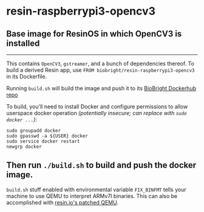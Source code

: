 # resin-raspberrypi3-opencv3  
## Base image for ResinOS in which OpenCV3 is installed  
---  
This contains `OpenCV3`, `gstreamer`, and a bunch of dependencies thereof. To build a derived Resin app, use `FROM biobright/resin-raspberrypi3-opencv3` in its Dockerfile.  

Running `build.sh` will build the image and push it to its [BioBright Dockerhub repo](https://hub.docker.com/r/biobright/resin-raspberrypi3-opencv3/)

To build, you'll need to install Docker and configure permissions to allow userspace docker operation *(potentially insecure; can replace with `sudo docker ...`)*:
````
sudo groupadd docker
sudo gpasswd -a ${USER} docker
sudo service docker restart
newgrp docker
````  
Then run `./build.sh` to build and push the docker image.  
---  
`build.sh` stuff enabled with environmental variable `FIX_BINFMT` tells your machine to use QEMU to interpret ARMv7l binaries. This can also be accomplished with [resin.io's patched QEMU](https://github.com/resin-io/qemu).
